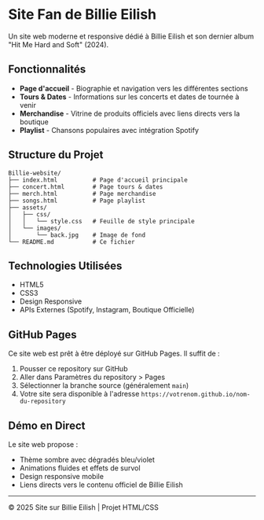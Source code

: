 # Site Fan de Billie Eilish

Un site web moderne et responsive dédié à Billie Eilish et son dernier album "Hit Me Hard and Soft" (2024).

## Fonctionnalités

- **Page d'accueil** - Biographie et navigation vers les différentes sections
- **Tours & Dates** - Informations sur les concerts et dates de tournée à venir
- **Merchandise** - Vitrine de produits officiels avec liens directs vers la boutique
- **Playlist** - Chansons populaires avec intégration Spotify

## Structure du Projet

```
Billie-website/
├── index.html          # Page d'accueil principale
├── concert.html        # Page tours & dates
├── merch.html          # Page merchandise
├── songs.html          # Page playlist
├── assets/
│   ├── css/
│   │   └── style.css   # Feuille de style principale
│   └── images/
│       └── back.jpg    # Image de fond
└── README.md           # Ce fichier
```

## Technologies Utilisées

- HTML5
- CSS3
- Design Responsive
- APIs Externes (Spotify, Instagram, Boutique Officielle)

## GitHub Pages

Ce site web est prêt à être déployé sur GitHub Pages. Il suffit de :

1. Pousser ce repository sur GitHub
2. Aller dans Paramètres du repository > Pages
3. Sélectionner la branche source (généralement `main`)
4. Votre site sera disponible à l'adresse `https://votrenom.github.io/nom-du-repository`

## Démo en Direct

Le site web propose :
- Thème sombre avec dégradés bleu/violet
- Animations fluides et effets de survol
- Design responsive mobile
- Liens directs vers le contenu officiel de Billie Eilish

---

© 2025 Site sur Billie Eilish | Projet HTML/CSS
